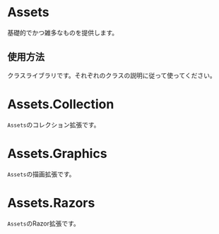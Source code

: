 # Assets
基礎的でかつ雑多なものを提供します。

## 使用方法
クラスライブラリです。それぞれのクラスの説明に従って使ってください。

# Assets.Collection
`Assets`のコレクション拡張です。

# Assets.Graphics
`Assets`の描画拡張です。

# Assets.Razors
`Assets`のRazor拡張です。
